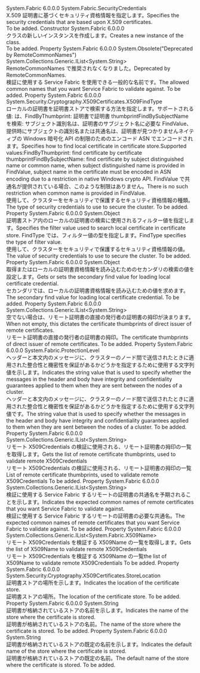 <Type Name="X509Credentials" FullName="System.Fabric.X509Credentials">
  <TypeSignature Language="C#" Value="public sealed class X509Credentials : System.Fabric.SecurityCredentials" />
  <TypeSignature Language="ILAsm" Value=".class public auto ansi sealed beforefieldinit X509Credentials extends System.Fabric.SecurityCredentials" />
  <TypeSignature Language="DocId" Value="T:System.Fabric.X509Credentials" />
  <TypeSignature Language="VB.NET" Value="Public NotInheritable Class X509Credentials&#xA;Inherits SecurityCredentials" />
  <TypeSignature Language="F#" Value="type X509Credentials = class&#xA;    inherit SecurityCredentials" />
  <AssemblyInfo>
    <AssemblyName>System.Fabric</AssemblyName>
    <AssemblyVersion>6.0.0.0</AssemblyVersion>
  </AssemblyInfo>
  <Base>
    <BaseTypeName>System.Fabric.SecurityCredentials</BaseTypeName>
  </Base>
  <Interfaces />
  <Docs>
    <summary>
      <para><span data-ttu-id="e19d3-101">X.509 証明書に基づくセキュリティ資格情報を指定します。</span><span class="sxs-lookup"><span data-stu-id="e19d3-101">Specifies the security credentials that are based upon X.509 certificates.</span></span></para>
    </summary>
    <remarks>To be added.</remarks>
  </Docs>
  <Members>
    <Member MemberName=".ctor">
      <MemberSignature Language="C#" Value="public X509Credentials ();" />
      <MemberSignature Language="ILAsm" Value=".method public hidebysig specialname rtspecialname instance void .ctor() cil managed" />
      <MemberSignature Language="DocId" Value="M:System.Fabric.X509Credentials.#ctor" />
      <MemberSignature Language="VB.NET" Value="Public Sub New ()" />
      <MemberType>Constructor</MemberType>
      <AssemblyInfo>
        <AssemblyName>System.Fabric</AssemblyName>
        <AssemblyVersion>6.0.0.0</AssemblyVersion>
      </AssemblyInfo>
      <Parameters />
      <Docs>
        <summary>
          <para><span data-ttu-id="e19d3-102">
          <see cref="T:System.Fabric.X509Credentials" /> クラスの新しいインスタンスを作成します。</span><span class="sxs-lookup"><span data-stu-id="e19d3-102">Creates a new instance of the <see cref="T:System.Fabric.X509Credentials" /> class.</span></span></para>
        </summary>
        <remarks>To be added.</remarks>
      </Docs>
    </Member>
    <Member MemberName="AllowedCommonNames">
      <MemberSignature Language="C#" Value="public System.Collections.Generic.IList&lt;string&gt; AllowedCommonNames { get; }" />
      <MemberSignature Language="ILAsm" Value=".property instance class System.Collections.Generic.IList`1&lt;string&gt; AllowedCommonNames" />
      <MemberSignature Language="DocId" Value="P:System.Fabric.X509Credentials.AllowedCommonNames" />
      <MemberSignature Language="VB.NET" Value="Public ReadOnly Property AllowedCommonNames As IList(Of String)" />
      <MemberSignature Language="F#" Value="member this.AllowedCommonNames : System.Collections.Generic.IList&lt;string&gt;" Usage="System.Fabric.X509Credentials.AllowedCommonNames" />
      <MemberType>Property</MemberType>
      <AssemblyInfo>
        <AssemblyName>System.Fabric</AssemblyName>
        <AssemblyVersion>6.0.0.0</AssemblyVersion>
      </AssemblyInfo>
      <Attributes>
        <Attribute>
          <AttributeName>System.Obsolete("Deprecated by RemoteCommonNames")</AttributeName>
        </Attribute>
      </Attributes>
      <ReturnValue>
        <ReturnType>System.Collections.Generic.IList&lt;System.String&gt;</ReturnType>
      </ReturnValue>
      <Docs>
        <summary>
          <para><span data-ttu-id="e19d3-103">RemoteCommonNames で推奨されなくなりました。</span><span class="sxs-lookup"><span data-stu-id="e19d3-103">Deprecated by RemoteCommonNames.</span></span></para>
        </summary>
        <value>
          <para><span data-ttu-id="e19d3-104">検証に使用する Service Fabric を使用できる一般的な名前です。</span><span class="sxs-lookup"><span data-stu-id="e19d3-104">The allowed common names that you want Service Fabric to validate against.</span></span></para>
        </value>
        <remarks>To be added.</remarks>
      </Docs>
    </Member>
    <Member MemberName="FindType">
      <MemberSignature Language="C#" Value="public System.Security.Cryptography.X509Certificates.X509FindType FindType { get; set; }" />
      <MemberSignature Language="ILAsm" Value=".property instance valuetype System.Security.Cryptography.X509Certificates.X509FindType FindType" />
      <MemberSignature Language="DocId" Value="P:System.Fabric.X509Credentials.FindType" />
      <MemberSignature Language="VB.NET" Value="Public Property FindType As X509FindType" />
      <MemberSignature Language="F#" Value="member this.FindType : System.Security.Cryptography.X509Certificates.X509FindType with get, set" Usage="System.Fabric.X509Credentials.FindType" />
      <MemberType>Property</MemberType>
      <AssemblyInfo>
        <AssemblyName>System.Fabric</AssemblyName>
        <AssemblyVersion>6.0.0.0</AssemblyVersion>
      </AssemblyInfo>
      <ReturnValue>
        <ReturnType>System.Security.Cryptography.X509Certificates.X509FindType</ReturnType>
      </ReturnValue>
      <Docs>
        <summary>
          <para> <span data-ttu-id="e19d3-105">ローカルの証明書を証明書ストアで検索する方法を指定します。サポートされる値: は、FindByThumbprint: 証明書で証明書 thumbprintFindBySubjectName を検索: サブジェクト識別名は、証明書のサブジェクト名に必要な FindValue、提供時にサブジェクトの識別名または共通名は、証明書が見つかりませんネイティブの Windows 暗号化 API の制限のためのエンコード ASN でエンコードされます。</span><span class="sxs-lookup"><span data-stu-id="e19d3-105">Specifies how to find local certificate in certificate store.Supported values:FindByThumbprint: find certificate by certificate thumbprintFindBySubjectName: find certificate by subject distinguished name or common name, when subject distinguished name is provided in FindValue, subject name in the certificate must be encoded in ASN encoding due to a restriction in native Windows crypto API.</span></span> <span data-ttu-id="e19d3-106">FindValue で共通名が提供されている場合、このような制限はありません。</span><span class="sxs-lookup"><span data-stu-id="e19d3-106">There is no such restriction when common name is provided in FindValue.</span></span></para>
        </summary>
        <value>
          <para><span data-ttu-id="e19d3-107">使用して、クラスターをセキュリティで保護するセキュリティ資格情報の種類。</span><span class="sxs-lookup"><span data-stu-id="e19d3-107">The type of security credentials to use to secure the cluster.</span></span></para>
        </value>
        <remarks>To be added.</remarks>
      </Docs>
    </Member>
    <Member MemberName="FindValue">
      <MemberSignature Language="C#" Value="public object FindValue { get; set; }" />
      <MemberSignature Language="ILAsm" Value=".property instance object FindValue" />
      <MemberSignature Language="DocId" Value="P:System.Fabric.X509Credentials.FindValue" />
      <MemberSignature Language="VB.NET" Value="Public Property FindValue As Object" />
      <MemberSignature Language="F#" Value="member this.FindValue : obj with get, set" Usage="System.Fabric.X509Credentials.FindValue" />
      <MemberType>Property</MemberType>
      <AssemblyInfo>
        <AssemblyName>System.Fabric</AssemblyName>
        <AssemblyVersion>6.0.0.0</AssemblyVersion>
      </AssemblyInfo>
      <ReturnValue>
        <ReturnType>System.Object</ReturnType>
      </ReturnValue>
      <Docs>
        <summary>
          <para><span data-ttu-id="e19d3-108">証明書ストア内のローカルの証明書の検索に使用されるフィルター値を指定します。</span><span class="sxs-lookup"><span data-stu-id="e19d3-108">Specifies the filter value used to search local certificate in certificate store.</span></span> <span data-ttu-id="e19d3-109">FindType では、フィルター値の型を指定します。</span><span class="sxs-lookup"><span data-stu-id="e19d3-109">FindType specifies the type of filter value.</span></span></para>
        </summary>
        <value>
          <para><span data-ttu-id="e19d3-110">使用して、クラスターをセキュリティで保護するセキュリティ資格情報の値。</span><span class="sxs-lookup"><span data-stu-id="e19d3-110">The value of security credentials to use to secure the cluster.</span></span></para>
        </value>
        <remarks>To be added.</remarks>
      </Docs>
    </Member>
    <Member MemberName="FindValueSecondary">
      <MemberSignature Language="C#" Value="public object FindValueSecondary { get; set; }" />
      <MemberSignature Language="ILAsm" Value=".property instance object FindValueSecondary" />
      <MemberSignature Language="DocId" Value="P:System.Fabric.X509Credentials.FindValueSecondary" />
      <MemberSignature Language="VB.NET" Value="Public Property FindValueSecondary As Object" />
      <MemberSignature Language="F#" Value="member this.FindValueSecondary : obj with get, set" Usage="System.Fabric.X509Credentials.FindValueSecondary" />
      <MemberType>Property</MemberType>
      <AssemblyInfo>
        <AssemblyName>System.Fabric</AssemblyName>
        <AssemblyVersion>6.0.0.0</AssemblyVersion>
      </AssemblyInfo>
      <ReturnValue>
        <ReturnType>System.Object</ReturnType>
      </ReturnValue>
      <Docs>
        <summary>
          <para><span data-ttu-id="e19d3-111">取得またはローカルの証明書資格情報を読み込むためのセカンダリの検索の値を設定します。</span><span class="sxs-lookup"><span data-stu-id="e19d3-111">Gets or sets the secondary find value for loading local certificate credential.</span></span></para>
        </summary>
        <value>
          <para><span data-ttu-id="e19d3-112">セカンダリでは、ローカルの証明書資格情報を読み込むための値を求めます。</span><span class="sxs-lookup"><span data-stu-id="e19d3-112">The secondary find value for loading local certificate credential.</span></span></para>
        </value>
        <remarks>To be added.</remarks>
      </Docs>
    </Member>
    <Member MemberName="IssuerThumbprints">
      <MemberSignature Language="C#" Value="public System.Collections.Generic.IList&lt;string&gt; IssuerThumbprints { get; }" />
      <MemberSignature Language="ILAsm" Value=".property instance class System.Collections.Generic.IList`1&lt;string&gt; IssuerThumbprints" />
      <MemberSignature Language="DocId" Value="P:System.Fabric.X509Credentials.IssuerThumbprints" />
      <MemberSignature Language="VB.NET" Value="Public ReadOnly Property IssuerThumbprints As IList(Of String)" />
      <MemberSignature Language="F#" Value="member this.IssuerThumbprints : System.Collections.Generic.IList&lt;string&gt;" Usage="System.Fabric.X509Credentials.IssuerThumbprints" />
      <MemberType>Property</MemberType>
      <AssemblyInfo>
        <AssemblyName>System.Fabric</AssemblyName>
        <AssemblyVersion>6.0.0.0</AssemblyVersion>
      </AssemblyInfo>
      <ReturnValue>
        <ReturnType>System.Collections.Generic.IList&lt;System.String&gt;</ReturnType>
      </ReturnValue>
      <Docs>
        <summary>
          <para><span data-ttu-id="e19d3-113">空でない場合は、リモート証明書の直接の発行者の証明書の拇印が決まります。</span><span class="sxs-lookup"><span data-stu-id="e19d3-113">When not empty, this dictates the certificate thumbprints of direct issuer of remote certificates.</span></span></para>
        </summary>
        <value>
          <para><span data-ttu-id="e19d3-114">リモート証明書の直接の発行者の証明書の拇印。</span><span class="sxs-lookup"><span data-stu-id="e19d3-114">The certificate thumbprints of direct issuer of remote certificates.</span></span></para>
        </value>
        <remarks>To be added.</remarks>
      </Docs>
    </Member>
    <Member MemberName="ProtectionLevel">
      <MemberSignature Language="C#" Value="public System.Fabric.ProtectionLevel ProtectionLevel { get; set; }" />
      <MemberSignature Language="ILAsm" Value=".property instance valuetype System.Fabric.ProtectionLevel ProtectionLevel" />
      <MemberSignature Language="DocId" Value="P:System.Fabric.X509Credentials.ProtectionLevel" />
      <MemberSignature Language="VB.NET" Value="Public Property ProtectionLevel As ProtectionLevel" />
      <MemberSignature Language="F#" Value="member this.ProtectionLevel : System.Fabric.ProtectionLevel with get, set" Usage="System.Fabric.X509Credentials.ProtectionLevel" />
      <MemberType>Property</MemberType>
      <AssemblyInfo>
        <AssemblyName>System.Fabric</AssemblyName>
        <AssemblyVersion>6.0.0.0</AssemblyVersion>
      </AssemblyInfo>
      <ReturnValue>
        <ReturnType>System.Fabric.ProtectionLevel</ReturnType>
      </ReturnValue>
      <Docs>
        <summary>
          <para><span data-ttu-id="e19d3-115">ヘッダーと本文内のメッセージに、クラスターのノード間で送信されたときに適用された整合性と機密性を保証があるかどうかを指定するために使用する文字列値を示します。</span><span class="sxs-lookup"><span data-stu-id="e19d3-115">Indicates the string value that is used to specify whether the messages in the header and body have integrity and confidentiality guarantees applied to them when they are sent between the nodes of a cluster.</span></span></para>
        </summary>
        <value>
          <para><span data-ttu-id="e19d3-116">ヘッダーと本文内のメッセージに、クラスターのノード間で送信されたときに適用された整合性と機密性を保証があるかどうかを指定するために使用する文字列値です。</span><span class="sxs-lookup"><span data-stu-id="e19d3-116">The string value that is used to specify whether the messages in the header and body have integrity and confidentiality guarantees applied to them when they are sent between the nodes of a cluster.</span></span></para>
        </value>
        <remarks>To be added.</remarks>
      </Docs>
    </Member>
    <Member MemberName="RemoteCertThumbprints">
      <MemberSignature Language="C#" Value="public System.Collections.Generic.IList&lt;string&gt; RemoteCertThumbprints { get; }" />
      <MemberSignature Language="ILAsm" Value=".property instance class System.Collections.Generic.IList`1&lt;string&gt; RemoteCertThumbprints" />
      <MemberSignature Language="DocId" Value="P:System.Fabric.X509Credentials.RemoteCertThumbprints" />
      <MemberSignature Language="VB.NET" Value="Public ReadOnly Property RemoteCertThumbprints As IList(Of String)" />
      <MemberSignature Language="F#" Value="member this.RemoteCertThumbprints : System.Collections.Generic.IList&lt;string&gt;" Usage="System.Fabric.X509Credentials.RemoteCertThumbprints" />
      <MemberType>Property</MemberType>
      <AssemblyInfo>
        <AssemblyName>System.Fabric</AssemblyName>
        <AssemblyVersion>6.0.0.0</AssemblyVersion>
      </AssemblyInfo>
      <ReturnValue>
        <ReturnType>System.Collections.Generic.IList&lt;System.String&gt;</ReturnType>
      </ReturnValue>
      <Docs>
        <summary>
          <para><span data-ttu-id="e19d3-117">リモート X509Credentials の検証に使用される、リモート証明書の拇印の一覧を取得します。</span><span class="sxs-lookup"><span data-stu-id="e19d3-117">Gets the list of remote certificate thumbprints, used to validate remote X509Credentials</span></span></para>
        </summary>
        <value>
          <para><span data-ttu-id="e19d3-118">リモート X509Credentials の検証に使用される、リモート証明書の拇印の一覧</span><span class="sxs-lookup"><span data-stu-id="e19d3-118">List of remote certificate thumbprints, used to validate remote X509Credentials</span></span></para>
        </value>
        <remarks>To be added.</remarks>
      </Docs>
    </Member>
    <Member MemberName="RemoteCommonNames">
      <MemberSignature Language="C#" Value="public System.Collections.Generic.IList&lt;string&gt; RemoteCommonNames { get; }" />
      <MemberSignature Language="ILAsm" Value=".property instance class System.Collections.Generic.IList`1&lt;string&gt; RemoteCommonNames" />
      <MemberSignature Language="DocId" Value="P:System.Fabric.X509Credentials.RemoteCommonNames" />
      <MemberSignature Language="VB.NET" Value="Public ReadOnly Property RemoteCommonNames As IList(Of String)" />
      <MemberSignature Language="F#" Value="member this.RemoteCommonNames : System.Collections.Generic.IList&lt;string&gt;" Usage="System.Fabric.X509Credentials.RemoteCommonNames" />
      <MemberType>Property</MemberType>
      <AssemblyInfo>
        <AssemblyName>System.Fabric</AssemblyName>
        <AssemblyVersion>6.0.0.0</AssemblyVersion>
      </AssemblyInfo>
      <ReturnValue>
        <ReturnType>System.Collections.Generic.IList&lt;System.String&gt;</ReturnType>
      </ReturnValue>
      <Docs>
        <summary>
          <para><span data-ttu-id="e19d3-119">検証に使用する Service Fabric するリモートの証明書の共通名を予期されることを示します。</span><span class="sxs-lookup"><span data-stu-id="e19d3-119">Indicates the expected common names of remote certificates that you want Service Fabric to validate against.</span></span></para>
        </summary>
        <value>
          <para><span data-ttu-id="e19d3-120">検証に使用する Service Fabric するリモートの証明書の必要な共通名。</span><span class="sxs-lookup"><span data-stu-id="e19d3-120">The expected common names of remote certificates that you want Service Fabric to validate against.</span></span></para>
        </value>
        <remarks>To be added.</remarks>
      </Docs>
    </Member>
    <Member MemberName="RemoteX509Names">
      <MemberSignature Language="C#" Value="public System.Collections.Generic.IList&lt;System.Fabric.X509Name&gt; RemoteX509Names { get; }" />
      <MemberSignature Language="ILAsm" Value=".property instance class System.Collections.Generic.IList`1&lt;class System.Fabric.X509Name&gt; RemoteX509Names" />
      <MemberSignature Language="DocId" Value="P:System.Fabric.X509Credentials.RemoteX509Names" />
      <MemberSignature Language="VB.NET" Value="Public ReadOnly Property RemoteX509Names As IList(Of X509Name)" />
      <MemberSignature Language="F#" Value="member this.RemoteX509Names : System.Collections.Generic.IList&lt;System.Fabric.X509Name&gt;" Usage="System.Fabric.X509Credentials.RemoteX509Names" />
      <MemberType>Property</MemberType>
      <AssemblyInfo>
        <AssemblyName>System.Fabric</AssemblyName>
        <AssemblyVersion>6.0.0.0</AssemblyVersion>
      </AssemblyInfo>
      <ReturnValue>
        <ReturnType>System.Collections.Generic.IList&lt;System.Fabric.X509Name&gt;</ReturnType>
      </ReturnValue>
      <Docs>
        <summary>
          <para><span data-ttu-id="e19d3-121">リモート X509Credentials を検証する X509Name の一覧を取得します。</span><span class="sxs-lookup"><span data-stu-id="e19d3-121">Gets the list of X509Name to validate remote X509Credentials</span></span></para>
        </summary>
        <value>
          <para><span data-ttu-id="e19d3-122">リモート X509Credentials を検証する X509Name の一覧</span><span class="sxs-lookup"><span data-stu-id="e19d3-122">the list of X509Name to validate remote X509Credentials</span></span></para>
        </value>
        <remarks>To be added.</remarks>
      </Docs>
    </Member>
    <Member MemberName="StoreLocation">
      <MemberSignature Language="C#" Value="public System.Security.Cryptography.X509Certificates.StoreLocation StoreLocation { get; set; }" />
      <MemberSignature Language="ILAsm" Value=".property instance valuetype System.Security.Cryptography.X509Certificates.StoreLocation StoreLocation" />
      <MemberSignature Language="DocId" Value="P:System.Fabric.X509Credentials.StoreLocation" />
      <MemberSignature Language="VB.NET" Value="Public Property StoreLocation As StoreLocation" />
      <MemberSignature Language="F#" Value="member this.StoreLocation : System.Security.Cryptography.X509Certificates.StoreLocation with get, set" Usage="System.Fabric.X509Credentials.StoreLocation" />
      <MemberType>Property</MemberType>
      <AssemblyInfo>
        <AssemblyName>System.Fabric</AssemblyName>
        <AssemblyVersion>6.0.0.0</AssemblyVersion>
      </AssemblyInfo>
      <ReturnValue>
        <ReturnType>System.Security.Cryptography.X509Certificates.StoreLocation</ReturnType>
      </ReturnValue>
      <Docs>
        <summary>
          <para><span data-ttu-id="e19d3-123">証明書ストアの場所を示します。</span><span class="sxs-lookup"><span data-stu-id="e19d3-123">Indicates the location of the certificate store.</span></span></para>
        </summary>
        <value>
          <para><span data-ttu-id="e19d3-124">証明書ストアの場所。</span><span class="sxs-lookup"><span data-stu-id="e19d3-124">The location of the certificate store.</span></span></para>
        </value>
        <remarks>To be added.</remarks>
      </Docs>
    </Member>
    <Member MemberName="StoreName">
      <MemberSignature Language="C#" Value="public string StoreName { get; set; }" />
      <MemberSignature Language="ILAsm" Value=".property instance string StoreName" />
      <MemberSignature Language="DocId" Value="P:System.Fabric.X509Credentials.StoreName" />
      <MemberSignature Language="VB.NET" Value="Public Property StoreName As String" />
      <MemberSignature Language="F#" Value="member this.StoreName : string with get, set" Usage="System.Fabric.X509Credentials.StoreName" />
      <MemberType>Property</MemberType>
      <AssemblyInfo>
        <AssemblyName>System.Fabric</AssemblyName>
        <AssemblyVersion>6.0.0.0</AssemblyVersion>
      </AssemblyInfo>
      <ReturnValue>
        <ReturnType>System.String</ReturnType>
      </ReturnValue>
      <Docs>
        <summary>
          <para><span data-ttu-id="e19d3-125">証明書が格納されているストアの名前を示します。</span><span class="sxs-lookup"><span data-stu-id="e19d3-125">Indicates the name of the store where the certificate is stored.</span></span></para>
        </summary>
        <value>
          <para><span data-ttu-id="e19d3-126">証明書が格納されているストアの名前。</span><span class="sxs-lookup"><span data-stu-id="e19d3-126">The name of the store where the certificate is stored.</span></span></para>
        </value>
        <remarks>To be added.</remarks>
      </Docs>
    </Member>
    <Member MemberName="StoreNameDefault">
      <MemberSignature Language="C#" Value="public static string StoreNameDefault { get; }" />
      <MemberSignature Language="ILAsm" Value=".property string StoreNameDefault" />
      <MemberSignature Language="DocId" Value="P:System.Fabric.X509Credentials.StoreNameDefault" />
      <MemberSignature Language="VB.NET" Value="Public Shared ReadOnly Property StoreNameDefault As String" />
      <MemberSignature Language="F#" Value="member this.StoreNameDefault : string" Usage="System.Fabric.X509Credentials.StoreNameDefault" />
      <MemberType>Property</MemberType>
      <AssemblyInfo>
        <AssemblyName>System.Fabric</AssemblyName>
        <AssemblyVersion>6.0.0.0</AssemblyVersion>
      </AssemblyInfo>
      <ReturnValue>
        <ReturnType>System.String</ReturnType>
      </ReturnValue>
      <Docs>
        <summary>
          <para><span data-ttu-id="e19d3-127">証明書が格納されているストアの既定の名前を示します。</span><span class="sxs-lookup"><span data-stu-id="e19d3-127">Indicates the default name of the store where the certificate is stored.</span></span></para>
        </summary>
        <value>
          <para><span data-ttu-id="e19d3-128">証明書が格納されているストアの既定の名前。</span><span class="sxs-lookup"><span data-stu-id="e19d3-128">The default name of the store where the certificate is stored.</span></span></para>
        </value>
        <remarks>To be added.</remarks>
      </Docs>
    </Member>
  </Members>
</Type>